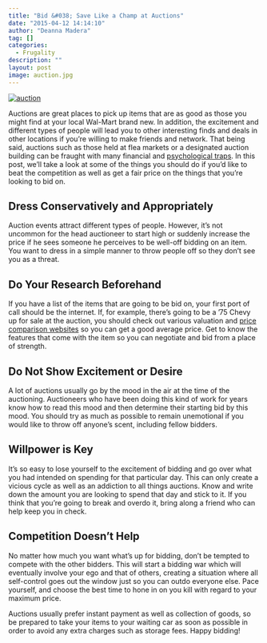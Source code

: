 ```yaml
---
title: "Bid &#038; Save Like a Champ at Auctions"
date: "2015-04-12 14:14:10"
author: "Deanna Madera"
tag: []
categories:
  - Frugality
description: ""
layout: post
image: auction.jpg
---
```


[![auction](http://mt2.wpengine.com/wp-content/uploads/2015/03/auction-1024x681.jpg)](http://mt2.wpengine.com/wp-content/uploads/2015/03/auction.jpg)

Auctions are great places to pick up items that are as good as those you might find at your local Wal-Mart brand new. In addition, the excitement and different types of people will lead you to other interesting finds and deals in other locations if you’re willing to make friends and network. That being said, auctions such as those held at flea markets or a designated auction building can be fraught with many financial and [psychological traps](http://insight.kellogg.northwestern.edu/article/place_your_bids/). In this post, we’ll take a look at some of the things you should do if you’d like to beat the competition as well as get a fair price on the things that you’re looking to bid on.

## Dress Conservatively and Appropriately

Auction events attract different types of people. However, it’s not uncommon for the head auctioneer to start high or suddenly increase the price if he sees someone he perceives to be well-off bidding on an item. You want to dress in a simple manner to throw people off so they don’t see you as a threat.

## Do Your Research Beforehand

If you have a list of the items that are going to be bid on, your first port of call should be the internet. If, for example, there’s going to be a ’75 Chevy up for sale at the auction, you should check out various valuation and [price comparison websites](http://www.edmunds.com/) so you can get a good average price. Get to know the features that come with the item so you can negotiate and bid from a place of strength.

## Do Not Show Excitement or Desire

A lot of auctions usually go by the mood in the air at the time of the auctioning. Auctioneers who have been doing this kind of work for years know how to read this mood and then determine their starting bid by this mood. You should try as much as possible to remain unemotional if you would like to throw off anyone’s scent, including fellow bidders.

## Willpower is Key

It’s so easy to lose yourself to the excitement of bidding and go over what you had intended on spending for that particular day. This can only create a vicious cycle as well as an addiction to all things auctions. Know and write down the amount you are looking to spend that day and stick to it. If you think that you’re going to break and overdo it, bring along a friend who can help keep you in check.

## Competition Doesn’t Help

No matter how much you want what’s up for bidding, don’t be tempted to compete with the other bidders. This will start a bidding war which will eventually involve your ego and that of others, creating a situation where all self-control goes out the window just so you can outdo everyone else. Pace yourself, and choose the best time to hone in on you kill with regard to your maximum price.

Auctions usually prefer instant payment as well as collection of goods, so be prepared to take your items to your waiting car as soon as possible in order to avoid any extra charges such as storage fees. Happy bidding!
